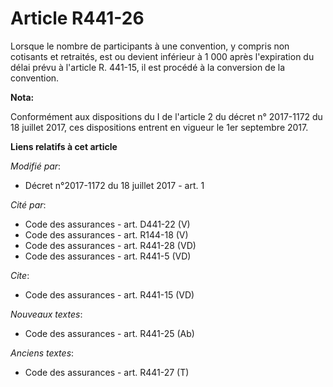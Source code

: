 # Article R441-26

Lorsque le nombre de participants à une convention, y compris non cotisants et retraités, est ou devient inférieur à 1 000
après l'expiration du délai prévu à l'article R. 441-15, il est procédé à la conversion de la convention.

**Nota:**

Conformément aux dispositions du I de l'article 2 du décret n° 2017-1172 du 18 juillet 2017, ces dispositions entrent en
vigueur le 1er septembre 2017.

**Liens relatifs à cet article**

_Modifié par_:

  - Décret n°2017-1172 du 18 juillet 2017 - art. 1

_Cité par_:

  - Code des assurances - art. D441-22 (V)
  - Code des assurances - art. R144-18 (V)
  - Code des assurances - art. R441-28 (VD)
  - Code des assurances - art. R441-5 (VD)

_Cite_:

  - Code des assurances - art. R441-15 (VD)

_Nouveaux textes_:

  - Code des assurances - art. R441-25 (Ab)

_Anciens textes_:

  - Code des assurances - art. R441-27 (T)
